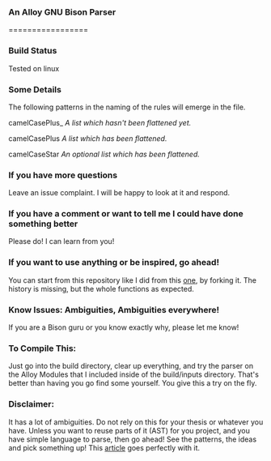 ### An Alloy GNU Bison Parser
=================

### Build Status
Tested on linux 

### Some Details
The following patterns in the naming of the rules will emerge in the file.
 
camelCasePlus\_
_A list which hasn't been flattened yet._

camelCasePlus
_A list which has been flattened._

camelCaseStar
_An optional list which has been flattened._

### If you have more questions
Leave an issue complaint. I will be happy to look at it and respond.

### If you have a comment or want to tell me I could have done something better
Please do! I can learn from you!

### If you want to use anything or be inspired, go ahead!
You can start from this repository like I did from this [one](https://github.com/jonathan-beard/simple_wc_example), by forking it. The history is missing, but the whole functions as expected.

### Know Issues: Ambiguities, Ambiguities everywhere!
If you are a Bison guru or you know exactly why, please let me know!

### To Compile This:
Just go into the build directory, clear up everything, and try the parser on the Alloy Modules that I included inside of the build/inputs directory. That's better than having you go find some yourself. You give this a try on the fly.

### Disclaimer: 
It has a lot of ambiguities. Do not rely on this for your thesis or whatever you have. Unless you want to reuse parts of it (AST) for you project, and you have simple language to parse, then go ahead! See the patterns, the ideas and pick something up! This [article](http://sinanmorcel.com/project/an-alloy-parser/) goes perfectly with it.

